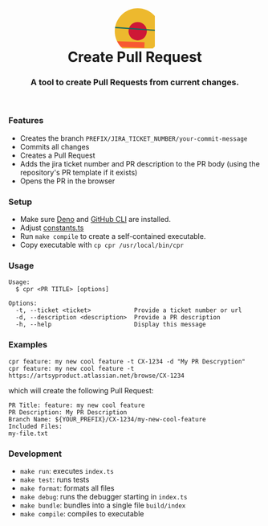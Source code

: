 <br />

<h1 align="center">
<svg viewBox="0 0 70 70" fill="none" xmlns="http://www.w3.org/2000/svg" width="80" height="80"><mask id="mask__bauhaus" maskUnits="userSpaceOnUse" x="0" y="0" width="80" height="80"><rect width="80" height="80" rx="160" fill="white"></rect></mask><g mask="url(#mask__bauhaus)"><rect width="80" height="80" fill="#edb92e"></rect><rect x="10" y="30" width="80" height="10" fill="#f85931" transform="translate(-18 18) rotate(182 40 40)"></rect><circle cx="40" cy="40" fill="#ce1836" r="16" transform="translate(0 0)"></circle><line x1="0" y1="40" x2="80" y2="40" stroke-width="2" stroke="#166a60" transform="translate(-4 -4) rotate(4 40 40)"></line></g></svg>
<br />
  Create Pull Request
  <br />
</h1>
<h3 align="center">
  A tool to create Pull Requests from current changes.
</h3>
<br />

### Features

- Creates the branch `PREFIX/JIRA_TICKET_NUMBER/your-commit-message`
- Commits all changes
- Creates a Pull Request
- Adds the jira ticket number and PR description to the PR body (using the repository's PR template if it exists)
- Opens the PR in the browser

### Setup

- Make sure [Deno](https://deno.land/manual/getting_started/installation) and [GitHub CLI](https://github.com/cli/cli) are installed.
- Adjust [constants.ts](src/constants.ts)
- Run `make compile` to create a self-contained executable.
- Copy executable with `cp cpr /usr/local/bin/cpr`

### Usage

```
Usage:
  $ cpr <PR TITLE> [options]

Options:
  -t, --ticket <ticket>            Provide a ticket number or url 
  -d, --description <description>  Provide a PR description 
  -h, --help                       Display this message 
```

### Examples

```
cpr feature: my new cool feature -t CX-1234 -d "My PR Descryption"
cpr feature: my new cool feature -t https://artsyproduct.atlassian.net/browse/CX-1234
```

which will create the following Pull Request:

```
PR Title: feature: my new cool feature
PR Description: My PR Description
Branch Name: ${YOUR_PREFIX}/CX-1234/my-new-cool-feature
Included Files:
my-file.txt
```

### Development

- `make run`:      executes `index.ts`
- `make test`:     runs tests
- `make format`:   formats all files
- `make debug`:    runs the debugger starting in `index.ts`
- `make bundle`:   bundles into a single file `build/index`
- `make compile`:  compiles to executable
